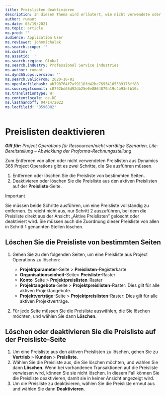 ```yaml
---
title: Preislisten deaktivieren
description: In diesem Thema wird erläutert, wie nicht verwendete oder alte Preislisten deaktiviert oder entfernt werden.
author: rumant
ms.date: 03/19/2021
ms.topic: article
ms.prod: ''
audience: Application User
ms.reviewer: johnmichalak
ms.search.scope: ''
ms.custom: ''
ms.assetid: ''
ms.search.region: Global
ms.search.industry: Professional Service industries
ms.author: rumant
ms.dyn365.ops.version: ''
ms.search.validFrom: 2020-10-01
ms.openlocfilehash: ab790764f7a99118fd42bc76934105389173ff88
ms.sourcegitcommit: c0792bd65d92db25e0e8864879a19c4b93efb10c
ms.translationtype: HT
ms.contentlocale: de-DE
ms.lasthandoff: 04/14/2022
ms.locfileid: "8596882"
---
```

# <a name="deactivate-price-lists"></a>Preislisten deaktivieren 

_**Gilt für:** Project Operations für Ressourcen/nicht vorrätige Szenarien, Lite-Bereitstellung – Abwicklung der Proforma-Rechnungsstellung_

Zum Entfernen von alten oder nicht verwendeten Preislisten aus Dynamics 365 Project Operations gibt es zwei Schritte, die Sie ausführen müssen. 

1. Entfernen oder löschen Sie die Preisliste von bestimmten Seiten.
2. Deaktivieren oder löschen Sie die Preisliste aus den aktiven Preislisten auf der **Preisliste**-Seite.

>[!IMPORTANT]
> Sie müssen beide Schritte ausführen, um eine Preisliste vollständig zu entfernen. Es reicht nicht aus, nur Schritt 2 auszuführen, bei dem die Preisliste direkt aus der Ansicht „Aktive Preislisten“ gelöscht oder deaktiviert wird. Sie müssen auch die Zuordnung dieser Preisliste von allen in Schritt 1 genannten Stellen löschen.

## <a name="delete-the-price-list-from-specific-pages"></a>Löschen Sie die Preisliste von bestimmten Seiten
1. Gehen Sie zu den folgenden Seiten, um eine Preisliste aus Project Operations zu löschen:  

      - **Projektparameter**-Seite > **Preislisten**-Registerkarte
      - **Organisationseinheit**-Seite> **Preisliste**-Raster
      - **Konto**-Seite > **Projektpreislisten**-Raster
      - **Projektangebote**-Seite > **Projektpreislisten**-Raster: Dies gilt für alle aktiven Projektangebote.
      - **Projektverträge**-Seite > **Projektpreislisten**-Raster: Dies gilt für alle aktiven Projektverträge.

 2. Für jede Seite müssen Sie die Preisliste auswählen, die Sie löschen möchten, und wählen Sie dann **Löschen**. 
 
## <a name="delete-or-deactivate-the-price-list-from-the-price-lists-page"></a>Löschen oder deaktivieren Sie die Preisliste auf der Preisliste-Seite
 
1. Um eine Preisliste aus den aktiven Preislisten zu löschen, gehen Sie zu **Vertrieb** > **Kunden** > **Preisliste**. 
2. Wählen Sie die Preisliste aus, die Sie löschen möchten, und wählen Sie dann **Löschen**. Wenn bei vorhandenen Transaktionen auf die Preisliste verwiesen wird, können Sie sie nicht löschen. In diesem Fall können Sie die Preisliste deaktivieren, damit sie in keiner Ansicht angezeigt wird. 
3. Um die Preisliste zu deaktivieren, wählen Sie die Preisliste erneut aus und wählen Sie dann **Deaktivieren**.   
